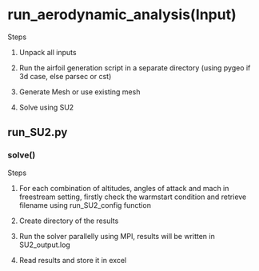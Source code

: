 # run_aerodynamic_analysis(Input) 

Steps

1. Unpack all inputs

2. Run the airfoil generation script in a separate directory (using pygeo if 3d case, else parsec or cst)

3. Generate Mesh or use existing mesh

4. Solve using SU2


## run_SU2.py

### solve()
Steps

1. For each combination of altitudes, angles of attack and mach in freestream setting, firstly check the warmstart condition and retrieve filename using run_SU2_config function

2. Create directory of the results

3. Run the solver parallelly using MPI, results will be written in SU2_output.log

4. Read results and store it in excel

